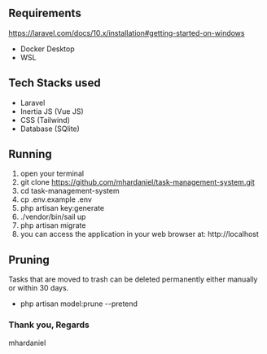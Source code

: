 ## Requirements

https://laravel.com/docs/10.x/installation#getting-started-on-windows

-   Docker Desktop
-   WSL

## Tech Stacks used

-   Laravel
-   Inertia JS (Vue JS)
-   CSS (Tailwind)
-   Database (SQlite)

## Running

1. open your terminal
2. git clone https://github.com/mhardaniel/task-management-system.git
3. cd task-management-system
4. cp .env.example .env
5. php artisan key:generate
6. ./vendor/bin/sail up
7. php artisan migrate
8. you can access the application in your web browser at: http://localhost

## Pruning

Tasks that are moved to trash can be deleted permanently either manually or within 30
days.

-   php artisan model:prune --pretend

### Thank you, Regards

mhardaniel

